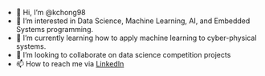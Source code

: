 - 👋 Hi, I’m @kchong98
- 👀 I’m interested in Data Science, Machine Learning, AI, and Embedded Systems programming.
- 🌱 I’m currently learning how to apply machine learning to cyber-physical systems.
- 💞️ I’m looking to collaborate on data science competition projects
- 📫 How to reach me via [LinkedIn](https://www.linkedin.com/in/kevin-chong/)

<!---
kchong98/kchong98 is a ✨ special ✨ repository because its `README.md` (this file) appears on your GitHub profile.
You can click the Preview link to take a look at your changes.
--->
